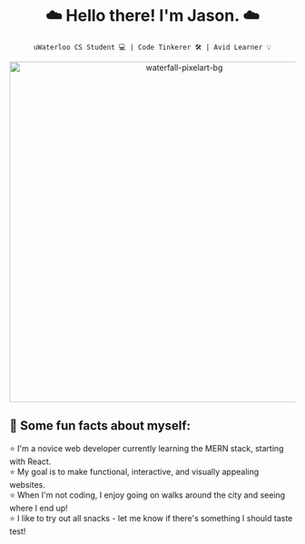 <h1 align="center"> ☁️ Hello there! I'm Jason. ☁️ </h1>
 
<div align="center">
 
`uWaterloo CS Student 💻 | Code Tinkerer 🛠 | Avid Learner 💡`

<img src="https://user-images.githubusercontent.com/81478886/211448155-a8c4c20a-e50c-4125-9d46-82bdc8d6fd9a.jpg"
     alt="waterfall-pixelart-bg"
     width="600px"/>

<h2 align="left"> <b> 🤖 Some fun facts about myself:</b> </h2>

<p align="left">
⭐️ I'm a novice web developer currently learning the MERN stack, starting with React. <br>
⭐️ My goal is to make functional, interactive, and visually appealing websites. <br>
⭐️ When I'm not coding, I enjoy going on walks around the city and seeing where I end up! <br>
⭐️ I like to try out all snacks - let me know if there's something I should taste test! <br>
 </p>
 

